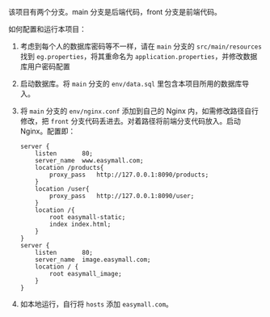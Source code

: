 该项目有两个分支。main 分支是后端代码，front 分支是前端代码。

如何配置和运行本项目：

1. 考虑到每个人的数据库密码等不一样，请在 `main` 分支的 `src/main/resources` 找到 `eg.properties`，将其重命名为 `application.properties`，并修改数据库用户密码配置

2. 启动数据库。将 `main` 分支的 `env/data.sql` 里包含本项目所用的数据库导入。

3. 将 `main` 分支的 `env/nginx.conf` 添加到自己的 Nginx 内，如需修改路径自行修改，把 `front` 分支代码丢进去。对着路径将前端分支代码放入。启动 Nginx。配置即：

   ```nginx
   server {
       listen       80;
       server_name  www.easymall.com;
       location /products{
           proxy_pass	http://127.0.0.1:8090/products;
       }      
       location /user{
           proxy_pass	http://127.0.0.1:8090/user;
       }
       location /{
           root easymall-static;
           index index.html;
       }
   }
   server {
       listen		80;
       server_name	image.easymall.com;
       location / {
           root easymall_image;
       }
   }
   ```

4. 如本地运行，自行将 `hosts` 添加 `easymall.com`。

